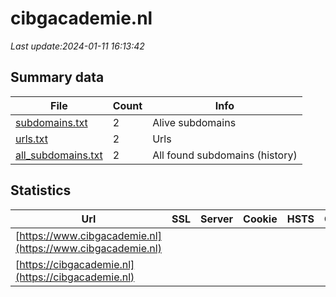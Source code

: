 # cibgacademie.nl
*Last update:2024-01-11 16:13:42*
## Summary data
| File       | Count | Info |
|------------|-------|------|
|[subdomains.txt](/data/cibgacademie/subdomains.txt)|2|Alive subdomains|
|[urls.txt](/data/cibgacademie/urls.txt)|2|Urls|
|[all_subdomains.txt](/data/cibgacademie/all_subdomains.txt)|2|All found subdomains (history)|
## Statistics
| Url | SSL | Server | Cookie | HSTS | CSP | XFO | XXP | RP | Tech |
|------------|-------|------|------|------|------|------|------|------|------|
|[https://www.cibgacademie.nl](https://www.cibgacademie.nl)| | | | | | | |:white_check_mark: |HSTS|
|[https://cibgacademie.nl](https://cibgacademie.nl)| | | | | | | |:white_check_mark: |HSTS Nginx OpenResty...|